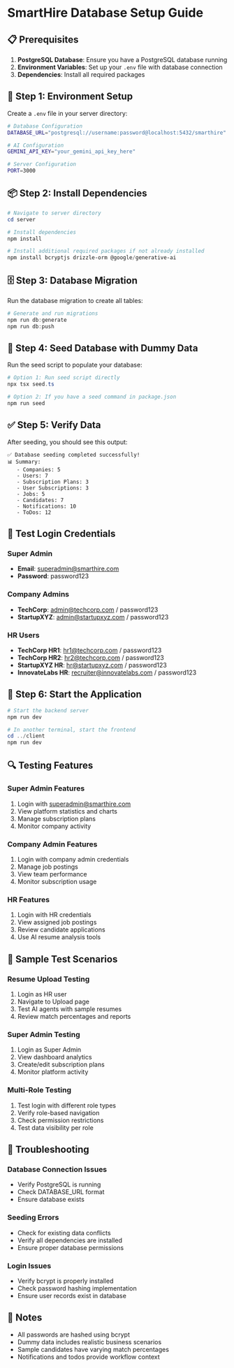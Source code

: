 # SmartHire Database Setup Guide

## 📋 Prerequisites

1. **PostgreSQL Database**: Ensure you have a PostgreSQL database running
2. **Environment Variables**: Set up your `.env` file with database connection
3. **Dependencies**: Install all required packages

## 🔧 Step 1: Environment Setup

Create a `.env` file in your server directory:

```bash
# Database Configuration
DATABASE_URL="postgresql://username:password@localhost:5432/smarthire"

# AI Configuration
GEMINI_API_KEY="your_gemini_api_key_here"

# Server Configuration
PORT=3000
```

## 📦 Step 2: Install Dependencies

```powershell
# Navigate to server directory
cd server

# Install dependencies
npm install

# Install additional required packages if not already installed
npm install bcryptjs drizzle-orm @google/generative-ai
```

## 🗄️ Step 3: Database Migration

Run the database migration to create all tables:

```powershell
# Generate and run migrations
npm run db:generate
npm run db:push
```

## 🌱 Step 4: Seed Database with Dummy Data

Run the seed script to populate your database:

```powershell
# Option 1: Run seed script directly
npx tsx seed.ts

# Option 2: If you have a seed command in package.json
npm run seed
```

## ✅ Step 5: Verify Data

After seeding, you should see this output:
```
✅ Database seeding completed successfully!
📊 Summary:
   - Companies: 5
   - Users: 7
   - Subscription Plans: 3
   - User Subscriptions: 3
   - Jobs: 5
   - Candidates: 7
   - Notifications: 10
   - ToDos: 12
```

## 🔑 Test Login Credentials

### Super Admin
- **Email**: superadmin@smarthire.com
- **Password**: password123

### Company Admins
- **TechCorp**: admin@techcorp.com / password123
- **StartupXYZ**: admin@startupxyz.com / password123

### HR Users
- **TechCorp HR1**: hr1@techcorp.com / password123
- **TechCorp HR2**: hr2@techcorp.com / password123
- **StartupXYZ HR**: hr@startupxyz.com / password123
- **InnovateLabs HR**: recruiter@innovatelabs.com / password123

## 🚀 Step 6: Start the Application

```powershell
# Start the backend server
npm run dev

# In another terminal, start the frontend
cd ../client
npm run dev
```

## 🔍 Testing Features

### Super Admin Features
1. Login with superadmin@smarthire.com
2. View platform statistics and charts
3. Manage subscription plans
4. Monitor company activity

### Company Admin Features  
1. Login with company admin credentials
2. Manage job postings
3. View team performance
4. Monitor subscription usage

### HR Features
1. Login with HR credentials
2. View assigned job postings
3. Review candidate applications
4. Use AI resume analysis tools

## 🎯 Sample Test Scenarios

### Resume Upload Testing
1. Login as HR user
2. Navigate to Upload page
3. Test AI agents with sample resumes
4. Review match percentages and reports

### Super Admin Testing
1. Login as Super Admin
2. View dashboard analytics
3. Create/edit subscription plans
4. Monitor platform activity

### Multi-Role Testing
1. Test login with different role types
2. Verify role-based navigation
3. Check permission restrictions
4. Test data visibility per role

## 🐛 Troubleshooting

### Database Connection Issues
- Verify PostgreSQL is running
- Check DATABASE_URL format
- Ensure database exists

### Seeding Errors
- Check for existing data conflicts
- Verify all dependencies are installed
- Ensure proper database permissions

### Login Issues
- Verify bcrypt is properly installed
- Check password hashing implementation
- Ensure user records exist in database

## 📝 Notes

- All passwords are hashed using bcrypt
- Dummy data includes realistic business scenarios
- Sample candidates have varying match percentages
- Notifications and todos provide workflow context